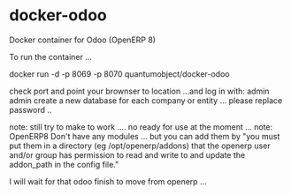 docker-odoo
===============

Docker container for Odoo (OpenERP 8)


To run the container ...

docker run -d -p 8069 -p 8070 quantumobject/docker-odoo

check port and point your brownser to location ...and log in with: admin admin create a new database for each company or entity ... please replace password ..

note: still try to make to work .... no ready for use at the moment ...
note: OpenERP8 Don't have any modules ... but you can add them by "you must put them in a directory (eg /opt/openerp/addons) that the openerp user and/or group has permission to read and write to and update the addon_path in the config file."


I will wait for that odoo finish to move from openerp ...
